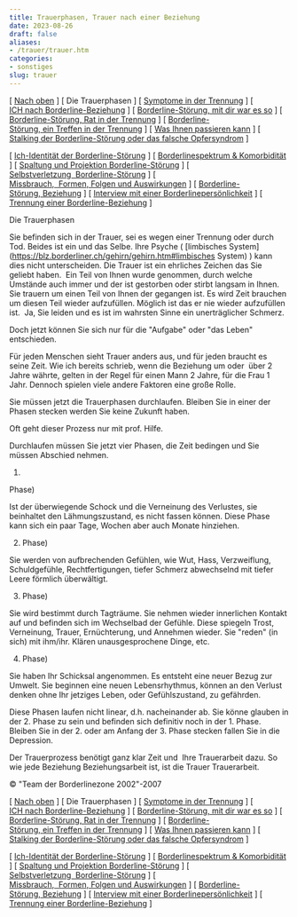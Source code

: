 ```yaml
---
title: Trauerphasen, Trauer nach einer Beziehung
date: 2023-08-26
draft: false
aliases:
- /trauer/trauer.htm
categories:
- sonstiges
slug: trauer
---
```



[ [Nach oben](../trennung/trennung.htm) ] [ Die Trauerphasen ] [ [Symptome in der Trennung](../trennung/symptome.htm) ] [ [ICH nach Borderline-Beziehung](../trennung/ich_nach_trennung.htm) ] [ [Borderline-Störung, mit dir war es so](../beziehung/beziehung2/beziehung2.htm) ] [ [Borderline-Störung, Rat in der Trennung](../trennung/ratschlaege_trennung.htm) ] [ [Borderline-Störung, ein Treffen in der Trennung](../trennung/trennung_treffen.htm) ] [ [Was Ihnen passieren kann](../trennung/was_ihnen_passieren_kann.htm) ] [ [Stalking der Borderline-Störung oder das falsche Opfersyndrom](../trennung/stalking.htm) ]

[ [Ich-Identität der Borderline-Störung](../bord/bord3/bord_stoerung_1.html) ] [ [Borderlinespektrum & Komorbidität](../bord/borderlinespektrum_mit.htm) ] [ [Spaltung und Projektion Borderline-Störung](../spaltung/spaltung.html) ] [ [Selbstverletzung  Borderline-Störung](../ssv/ssvv.htm) ] [ [Missbrauch,  Formen, Folgen und Auswirkungen](../bord/missbrauch.htm) ] [ [Borderline-Störung, Beziehung](../beziehung/beziehung.htm) ] [ [Interview mit einer Borderlinepersönlichkeit](../bord/interview_mit_borderline.htm) ] [ [Trennung einer Borderline-Beziehung](../trennung/trennung.htm) ]

Die Trauerphasen

Sie befinden sich in der Trauer, sei es
wegen einer Trennung oder durch Tod. Beides ist ein und das Selbe. Ihre Psyche ( [limbisches
System](https://blz.borderliner.ch/gehirn/gehirn.htm#limbisches System) ) kann dies nicht unterscheiden. Die Trauer ist ein ehrliches
Zeichen das Sie geliebt haben.  Ein Teil von Ihnen wurde genommen, durch
welche Umstände auch immer und der ist gestorben oder stirbt langsam in Ihnen.
Sie trauern um einen Teil von Ihnen der gegangen ist. Es wird Zeit brauchen um
diesen Teil wieder aufzufüllen. Möglich ist das er nie wieder aufzufüllen
ist.  Ja, Sie leiden und es ist im wahrsten Sinne ein unerträglicher
Schmerz.

Doch jetzt können Sie sich nur für die
"Aufgabe" oder "das Leben" entschieden.

Für jeden Menschen sieht Trauer anders aus,
und für jeden braucht es seine Zeit. Wie ich bereits schrieb, wenn die
Beziehung um oder  über 2 Jahre währte, gelten in der Regel für einen Mann 2 Jahre, für die Frau 1 Jahr. Dennoch spielen viele
andere Faktoren eine große Rolle.

Sie müssen jetzt die Trauerphasen
durchlaufen. Bleiben Sie in einer der Phasen stecken werden Sie keine Zukunft
haben.

Oft geht dieser Prozess nur mit prof.
Hilfe.

Durchlaufen müssen Sie jetzt vier Phasen,
die Zeit bedingen und Sie müssen Abschied nehmen.

1.
Phase)

Ist der überwiegende Schock und die Verneinung des Verlustes, sie
beinhaltet den Lähmungszustand, es nicht fassen können. Diese Phase kann sich
ein paar Tage, Wochen aber auch Monate hinziehen.

2. Phase)

Sie
werden von aufbrechenden Gefühlen, wie Wut, Hass, Verzweiflung, Schuldgefühle,
Rechtfertigungen, tiefer Schmerz abwechselnd mit tiefer Leere förmlich
überwältigt.

3. Phase)

Sie
wird bestimmt durch Tagträume. Sie nehmen wieder innerlichen Kontakt auf und
befinden sich im Wechselbad der Gefühle. Diese spiegeln Trost, Verneinung,
Trauer, Ernüchterung, und Annehmen wieder. Sie "reden" (in sich) mit
ihm/ihr. Klären unausgesprochene Dinge, etc.

4. Phase)

Sie
haben Ihr Schicksal angenommen. Es entsteht eine neuer Bezug zur Umwelt. Sie
beginnen eine neuen Lebensrhythmus, können an den Verlust denken ohne Ihr
jetziges Leben, oder Gefühlszustand, zu gefährden.

Diese Phasen laufen nicht linear, d.h.
nacheinander ab. Sie könne glauben in der 2. Phase zu sein und befinden sich
definitiv noch in der 1. Phase.  Bleiben Sie in der 2. oder am Anfang der
3. Phase stecken fallen Sie in die Depression.

Der Trauerprozess benötigt ganz klar Zeit
und  Ihre Trauerarbeit dazu. So wie jede Beziehung Beziehungsarbeit ist,
ist die Trauer Trauerarbeit.

© "Team der Borderlinezone 2002"-2007

[ [Nach oben](../trennung/trennung.htm) ] [ Die Trauerphasen ] [ [Symptome in der Trennung](../trennung/symptome.htm) ] [ [ICH nach Borderline-Beziehung](../trennung/ich_nach_trennung.htm) ] [ [Borderline-Störung, mit dir war es so](../beziehung/beziehung2/beziehung2.htm) ] [ [Borderline-Störung, Rat in der Trennung](../trennung/ratschlaege_trennung.htm) ] [ [Borderline-Störung, ein Treffen in der Trennung](../trennung/trennung_treffen.htm) ] [ [Was Ihnen passieren kann](../trennung/was_ihnen_passieren_kann.htm) ] [ [Stalking der Borderline-Störung oder das falsche Opfersyndrom](../trennung/stalking.htm) ]

[ [Ich-Identität der Borderline-Störung](../bord/bord3/bord_stoerung_1.html) ] [ [Borderlinespektrum & Komorbidität](../bord/borderlinespektrum_mit.htm) ] [ [Spaltung und Projektion Borderline-Störung](../spaltung/spaltung.html) ] [ [Selbstverletzung  Borderline-Störung](../ssv/ssvv.htm) ] [ [Missbrauch,  Formen, Folgen und Auswirkungen](../bord/missbrauch.htm) ] [ [Borderline-Störung, Beziehung](../beziehung/beziehung.htm) ] [ [Interview mit einer Borderlinepersönlichkeit](../bord/interview_mit_borderline.htm) ] [ [Trennung einer Borderline-Beziehung](../trennung/trennung.htm) ]